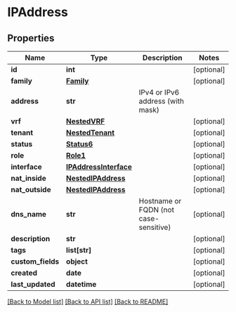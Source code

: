 # IPAddress

## Properties
Name | Type | Description | Notes
------------ | ------------- | ------------- | -------------
**id** | **int** |  | [optional] 
**family** | [**Family**](Family.md) |  | [optional] 
**address** | **str** | IPv4 or IPv6 address (with mask) | 
**vrf** | [**NestedVRF**](NestedVRF.md) |  | [optional] 
**tenant** | [**NestedTenant**](NestedTenant.md) |  | [optional] 
**status** | [**Status6**](Status6.md) |  | [optional] 
**role** | [**Role1**](Role1.md) |  | [optional] 
**interface** | [**IPAddressInterface**](IPAddressInterface.md) |  | [optional] 
**nat_inside** | [**NestedIPAddress**](NestedIPAddress.md) |  | [optional] 
**nat_outside** | [**NestedIPAddress**](NestedIPAddress.md) |  | [optional] 
**dns_name** | **str** | Hostname or FQDN (not case-sensitive) | [optional] 
**description** | **str** |  | [optional] 
**tags** | **list[str]** |  | [optional] 
**custom_fields** | **object** |  | [optional] 
**created** | **date** |  | [optional] 
**last_updated** | **datetime** |  | [optional] 

[[Back to Model list]](../README.md#documentation-for-models) [[Back to API list]](../README.md#documentation-for-api-endpoints) [[Back to README]](../README.md)


